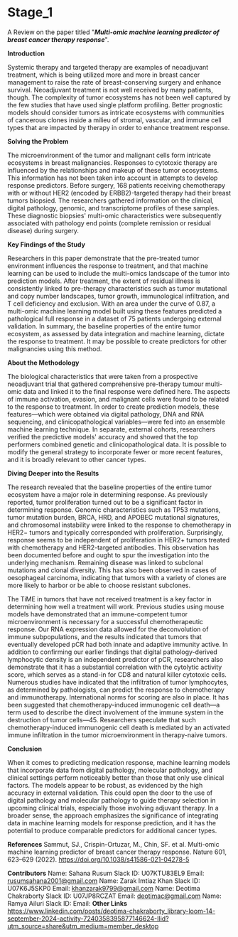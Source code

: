 
# Stage_1

A Review on the paper titled "***Multi-omic machine learning predictor of breast cancer therapy response***".

**Introduction**

Systemic therapy and targeted therapy are examples of neoadjuvant treatment, which is being utilized more and more in breast cancer management to raise the rate of breast-conserving surgery and enhance survival. Neoadjuvant treatment is not well received by many patients, though. The complexity of tumor ecosystems has not been well captured by the few studies that have used single platform profiling. Better prognostic models should consider tumors as intricate ecosystems with communities of cancerous clones inside a milieu of stromal, vascular, and immune cell types that are impacted by therapy in order to enhance treatment response.

**Solving the Problem**

The microenvironment of the tumor and malignant cells form intricate ecosystems in breast malignancies. Responses to cytotoxic therapy are influenced by the relationships and makeup of these tumor ecosystems. This information has not been taken into account in attempts to develop response predictors. Before surgery, 168 patients receiving chemotherapy with or without HER2 (encoded by ERBB2)-targeted therapy had their breast tumors biopsied. The researchers gathered information on the clinical, digital pathology, genomic, and transcriptome profiles of these samples. These diagnostic biopsies' multi-omic characteristics were subsequently associated with pathology end points (complete remission or residual disease) during surgery. 

**Key Findings of the Study**

Researchers in this paper demonstrate that the pre-treated tumor environment influences the response to treatment, and that machine learning can be used to include the multi-omics landscape of the tumor into prediction models. After treatment, the extent of residual illness is consistently linked to pre-therapy characteristics such as tumor mutational and copy number landscapes, tumor growth, immunological infiltration, and T cell deficiency and exclusion. With an area under the curve of 0.87, a multi-omic machine learning model built using these features predicted a pathological full response in a dataset of 75 patients undergoing external validation. In summary, the baseline properties of the entire tumor ecosystem, as assessed by data integration and machine learning, dictate the response to treatment. It may be possible to create predictors for other malignancies using this method.

**About the Methodology**

The biological characteristics that were taken from a prospective neoadjuvant trial that gathered comprehensive pre-therapy tumour multi-omic data and linked it to the final response were defined here. The aspects of immune activation, evasion, and malignant cells were found to be related to the response to treatment. In order to create prediction models, these features—which were obtained via digital pathology, DNA and RNA sequencing, and clinicopathological variables—were fed into an ensemble machine learning technique. In separate, external cohorts, researchers verified the predictive models' accuracy and showed that the top performers combined genetic and clinicopathological data. It is possible to modify the general strategy to incorporate fewer or more recent features, and it is broadly relevant to other cancer types.

**Diving Deeper into the Results**

The research revealed that the baseline properties of the entire tumor ecosystem have a major role in determining response. As previously reported, tumor proliferation turned out to be a significant factor in determining response. Genomic characteristics such as TP53 mutations, tumor mutation burden, BRCA, HRD, and APOBEC mutational signatures, and chromosomal instability were linked to the response to chemotherapy in HER2− tumors and typically corresponded with proliferation. Surprisingly, response seems to be independent of proliferation in HER2+ tumors treated with chemotherapy and HER2-targeted antibodies. This observation has been documented before and ought to spur the investigation into the underlying mechanism. Remaining disease was linked to subclonal mutations and clonal diversity. This has also been observed in cases of oesophageal carcinoma, indicating that tumors with a variety of clones are more likely to harbor or be able to choose resistant subclones.

The TiME in tumors that have not received treatment is a key factor in determining how well a treatment will work. Previous studies using mouse models have demonstrated that an immune-competent tumor microenvironment is necessary for a successful chemotherapeutic response. Our RNA expression data allowed for the deconvolution of immune subpopulations, and the results indicated that tumors that eventually developed pCR had both innate and adaptive immunity active. In addition to confirming our earlier findings that digital pathology-derived lymphocytic density is an independent predictor of pCR, researchers also demonstrate that it has a substantial correlation with the cytolytic activity score, which serves as a stand-in for CD8 and natural killer cytotoxic cells. Numerous studies have indicated that the infiltration of tumor lymphocytes, as determined by pathologists, can predict the response to chemotherapy and immunotherapy. International norms for scoring are also in place. It has been suggested that chemotherapy-induced immunogenic cell death—a term used to describe the direct involvement of the immune system in the destruction of tumor cells—45. Researchers speculate that such chemotherapy-induced immunogenic cell death is mediated by an activated immune infiltration in the tumor microenvironment in therapy-naive tumors.

**Conclusion**

When it comes to predicting medication response, machine learning models that incorporate data from digital pathology, molecular pathology, and clinical settings perform noticeably better than those that only use clinical factors. The models appear to be robust, as evidenced by the high accuracy in external validation. This could open the door to the use of digital pathology and molecular pathology to guide therapy selection in upcoming clinical trials, especially those involving adjuvant therapy. In a broader sense, the approach emphasizes the significance of integrating data in machine learning models for response prediction, and it has the potential to produce comparable predictors for additional cancer types.

**References**
Sammut, SJ., Crispin-Ortuzar, M., Chin, SF. et al. Multi-omic machine learning predictor of breast cancer therapy response. Nature 601, 623–629 (2022). https://doi.org/10.1038/s41586-021-04278-5

**Contributors**
Name: Sahana Rusum Slack ID: U07KTU83EL9  Email: rusumsahana2001@gmail.com
Name: Zarak Imtiaz Khan Slack ID: U07K6J5SKP0 Email: khanzarak9799@gmail.com 
Name: Deotima Chakraborty Slack ID: U07JP8RCZAT  Email: deotimac@gmail.com
Name: Ramya Ailuri Slack ID:   Email: 
**Other Links**
https://www.linkedin.com/posts/deotima-chakraborty_library-loom-14-september-2024-activity-7240358395877146624-Ilid?utm_source=share&utm_medium=member_desktop

